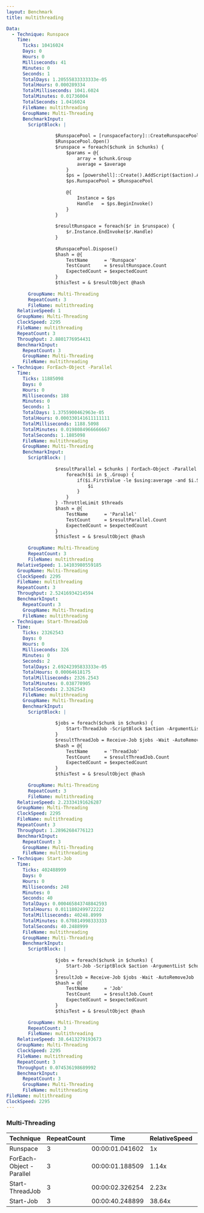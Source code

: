 ```yaml
---
layout: Benchmark
title: multithreading

Data: 
  - Technique: Runspace
    Time: 
      Ticks: 10416024
      Days: 0
      Hours: 0
      Milliseconds: 41
      Minutes: 0
      Seconds: 1
      TotalDays: 1.20555833333333e-05
      TotalHours: 0.000289334
      TotalMilliseconds: 1041.6024
      TotalMinutes: 0.01736004
      TotalSeconds: 1.0416024
      FileName: multithreading
      GroupName: Multi-Threading
      BenchmarkInput: 
        ScriptBlock: |
          
                  $RunspacePool = [runspacefactory]::CreateRunspacePool(1, $threads)
                  $RunspacePool.Open()
                  $runspace = foreach($chunk in $chunks) {
                      $params = @{
                          array = $chunk.Group
                          average = $average
                      }
                      $ps = [powershell]::Create().AddScript($action).AddParameters($params)
                      $ps.RunspacePool = $RunspacePool
          
                      @{
                          Instance = $ps
                          Handle   = $ps.BeginInvoke()
                      }
                  }
          
                  $resultRunspace = foreach($r in $runspace) {
                      $r.Instance.EndInvoke($r.Handle)
                  }
          
                  $RunspacePool.Dispose()
                  $hash = @{
                      TestName      = 'Runspace'
                      TestCount     = $resultRunspace.Count
                      ExpectedCount = $expectedCount
                  }
                  $thisTest = & $resultObject @hash        
              
        GroupName: Multi-Threading
        RepeatCount: 3
        FileName: multithreading
    RelativeSpeed: 1
    GroupName: Multi-Threading
    ClockSpeed: 2295
    FileName: multithreading
    RepeatCount: 3
    Throughput: 2.8801776954431
    BenchmarkInput: 
      RepeatCount: 3
      GroupName: Multi-Threading
      FileName: multithreading
  - Technique: ForEach-Object -Parallel
    Time: 
      Ticks: 11885098
      Days: 0
      Hours: 0
      Milliseconds: 188
      Minutes: 0
      Seconds: 1
      TotalDays: 1.3755900462963e-05
      TotalHours: 0.000330141611111111
      TotalMilliseconds: 1188.5098
      TotalMinutes: 0.0198084966666667
      TotalSeconds: 1.1885098
      FileName: multithreading
      GroupName: Multi-Threading
      BenchmarkInput: 
        ScriptBlock: |
          
                  $resultParallel = $chunks | ForEach-Object -Parallel {
                      foreach($i in $_.Group) {
                          if($i.FirstValue -le $using:average -and $i.SecondValue % 2) {
                              $i
                          }
                      }
                  } -ThrottleLimit $threads
                  $hash = @{
                      TestName      = 'Parallel'
                      TestCount     = $resultParallel.Count
                      ExpectedCount = $expectedCount
                  }
                  $thisTest = & $resultObject @hash        
              
        GroupName: Multi-Threading
        RepeatCount: 3
        FileName: multithreading
    RelativeSpeed: 1.14103980559185
    GroupName: Multi-Threading
    ClockSpeed: 2295
    FileName: multithreading
    RepeatCount: 3
    Throughput: 2.52416934214594
    BenchmarkInput: 
      RepeatCount: 3
      GroupName: Multi-Threading
      FileName: multithreading
  - Technique: Start-ThreadJob
    Time: 
      Ticks: 23262543
      Days: 0
      Hours: 0
      Milliseconds: 326
      Minutes: 0
      Seconds: 2
      TotalDays: 2.69242395833333e-05
      TotalHours: 0.00064618175
      TotalMilliseconds: 2326.2543
      TotalMinutes: 0.038770905
      TotalSeconds: 2.3262543
      FileName: multithreading
      GroupName: Multi-Threading
      BenchmarkInput: 
        ScriptBlock: |
          
                  $jobs = foreach($chunk in $chunks) {
                      Start-ThreadJob -ScriptBlock $action -ArgumentList $chunk.Group, $average -ThrottleLimit $threads
                  }
                  $resultThreadJob = Receive-Job $jobs -Wait -AutoRemoveJob
                  $hash = @{
                      TestName      = 'ThreadJob'
                      TestCount     = $resultThreadJob.Count
                      ExpectedCount = $expectedCount
                  }
                  $thisTest = & $resultObject @hash        
              
        GroupName: Multi-Threading
        RepeatCount: 3
        FileName: multithreading
    RelativeSpeed: 2.23334191626287
    GroupName: Multi-Threading
    ClockSpeed: 2295
    FileName: multithreading
    RepeatCount: 3
    Throughput: 1.28962684776123
    BenchmarkInput: 
      RepeatCount: 3
      GroupName: Multi-Threading
      FileName: multithreading
  - Technique: Start-Job
    Time: 
      Ticks: 402488999
      Days: 0
      Hours: 0
      Milliseconds: 248
      Minutes: 0
      Seconds: 40
      TotalDays: 0.000465843748842593
      TotalHours: 0.0111802499722222
      TotalMilliseconds: 40248.8999
      TotalMinutes: 0.670814998333333
      TotalSeconds: 40.2488999
      FileName: multithreading
      GroupName: Multi-Threading
      BenchmarkInput: 
        ScriptBlock: |
          
                  $jobs = foreach($chunk in $chunks) {
                      Start-Job -ScriptBlock $action -ArgumentList $chunk.Group, $average
                  }
                  $resultJob = Receive-Job $jobs -Wait -AutoRemoveJob
                  $hash = @{
                      TestName      = 'Job'
                      TestCount     = $resultJob.Count
                      ExpectedCount = $expectedCount
                  }
                  $thisTest = & $resultObject @hash        
              
        GroupName: Multi-Threading
        RepeatCount: 3
        FileName: multithreading
    RelativeSpeed: 38.6413279193673
    GroupName: Multi-Threading
    ClockSpeed: 2295
    FileName: multithreading
    RepeatCount: 3
    Throughput: 0.074536198689992
    BenchmarkInput: 
      RepeatCount: 3
      GroupName: Multi-Threading
      FileName: multithreading
FileName: multithreading
ClockSpeed: 2295
---
```



### Multi-Threading


|Technique               |RepeatCount|Time           |RelativeSpeed|Throughput|
|------------------------|-----------|---------------|-------------|----------|
|Runspace                |3          |00:00:01.041602|1x           |2.88/s    |
|ForEach-Object -Parallel|3          |00:00:01.188509|1.14x        |2.52/s    |
|Start-ThreadJob         |3          |00:00:02.326254|2.23x        |1.29/s    |
|Start-Job               |3          |00:00:40.248899|38.64x       |0.07/s    |
